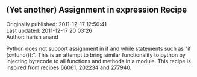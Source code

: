 ## (Yet another) Assignment in expression Recipe  
Originally published: 2011-12-17 12:50:41  
Last updated: 2011-12-17 20:03:26  
Author: harish anand  
  
Python does not support assignment in if and while statements such as "if (x=func()):". This is an attempt to bring similar functionality to python by injecting bytecode to all functions and methods in a module.
This recipe is inspired from recipes [66061](http://code.activestate.com/recipes/66061), [202234](http://code.activestate.com/recipes/202234-assignment-in-expression) and [277940](http://code.activestate.com/recipes/277940-decorator-for-bindingconstants-at-compile-time).